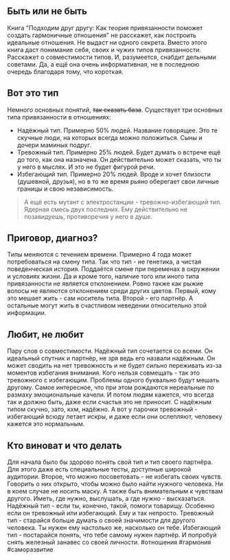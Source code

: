 ## Быть или не быть
Книга "Подходим друг другу: Как теория привязанности поможет создать гармоничные отношения" не расскажет, как построить идеальные отношения. Не выдаст ни одного секрета.
Вместо этого книга даст понимание себя, своих и чужих типов привязанности. Расскажет о совместимости типов. И, разумеется, снабдит дельными советами.
Да, а ещё она очень информативная, не в последнюю очередь благодаря тому, что короткая.
## Вот это тип
Немного основных понятий, ~~так сказать база~~. Существует три основных типа привязанности в отношениях:
- Надёжный тип. Примерно 50% людей. Название говорящее. Это те скучные люди, на которых всегда можно положиться. Сыны и дочери маминых подруг.
- Тревожный тип. Примерно 25% людей. Будет думать о встрече ещё до того, как она назначена. Он действительно может сказать, что ты у него в мыслях. И это не будет фигурой речи.
- Избегающий тип. Примерно 20% людей. Вроде и хочет близости (душевной, друзья), но в то же время рьяно оберегает свои личные границы и свою независимость.
> А ещё есть мутант с электростанции - тревожно-избегающий тип. Ядерная смесь двух последних. Ему действительно не позавидуешь, противоречия у него в душе.
## Приговор, диагноз?
Типы меняются с течением времени. Примерно 4 года может потребоваться на смену типа. Так что тип - не генетика, а чистая поведенческая история. Поддаётся смене при переменах в окружении и условиях жизни.
Да и кроме того, наличие того или иного типа привязанности не является отклонением. Ровно также как рыжие волосы не являются отклонением среди других цветов.
Первый, кому это мешает жить - сам носитель типа. Второй - его партнёр. А остальные могут жить в счастливом неведении относительно этой информации.
## Любит, не любит
Пару слов о совместимости.
Надёжный тип сочетается со всеми. Он идеальный спутник и партнёр, не зря ведь его назвали надёжным. Он может сводить на нет тревожность и не будет сильно переживать из-за моментов избегания внимания. 
Кого нельзя совмещать - так это тревожного с избегающим. Проблемы одного буквально будут мешать другому. Самое интересное, что при этом рождаются нереальные по размаху эмоциональные качели. И потом людям кажется, что всегда так и должно быть, даже если счастья это не приносит. С надёжным типом скучно, зато, кхм, надёжно. А вот у парочки тревожный - избегающий всюду летает искры, и даже если они ослепляют, человеку кажется это нормальным.
## Кто виноват и что делать
Для начала было бы здорово понять свой тип и тип своего партнёра. Для этого даже есть специальные тесты, доступные широкой аудитории.
Второе, что можно посоветовать - не избегать своих чувств. Говорить о них открыто, чтобы можно было найти нужного человека. Ни в коем случае не носить маску. А также быть внимательным к чувствам другого. Иметь, где нужно, выслушать, а где нужно - высказаться.
Надёжный тип - если ты, конечно, такой, помоги товарищу. Особенно если он тревожный или избегающий. Ему и так непросто.
Тревожный тип - старайся больше думать о своей значимости для другого человека. Ты нужен ему настолько же, насколько он тебе.
Избегающий тип - постарайся понять, что тебе самому нужен партнёр. И попробуй снять железный занавес со своей личности.
#отношения #гармония #саморазвитие